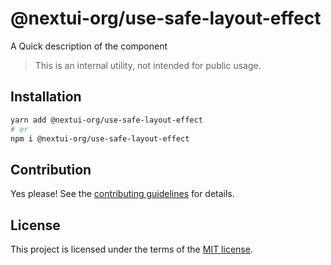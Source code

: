 # @nextui-org/use-safe-layout-effect

A Quick description of the component

> This is an internal utility, not intended for public usage.

## Installation

```sh
yarn add @nextui-org/use-safe-layout-effect
# or
npm i @nextui-org/use-safe-layout-effect
```

## Contribution

Yes please! See the
[contributing guidelines](https://github.com/nextui-org/nextui/blob/master/CONTRIBUTING.md)
for details.

## License

This project is licensed under the terms of the
[MIT license](https://github.com/nextui-org/nextui/blob/master/LICENSE).
